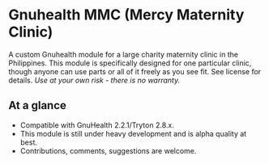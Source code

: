 # Gnuhealth MMC (Mercy Maternity Clinic)

A custom Gnuhealth module for a large charity maternity clinic in the Philippines. This module is specifically designed for one particular clinic, though anyone can use parts or all of it freely as you see fit. See license for details. *Use at your own risk - there is no warranty.*

## At a glance

- Compatible with GnuHealth 2.2.1/Tryton 2.8.x.
- This module is still under heavy development and is alpha quality at best.
- Contributions, comments, suggestions are welcome.


